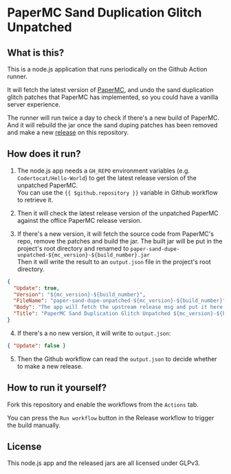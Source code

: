 # PaperMC Sand Duplication Glitch Unpatched

## What is this?

This is a node.js application that runs periodically on the Github Action runner.

It will fetch the latest version of [PaperMC](https://github.com/PaperMC/Paper),
and undo the sand duplication glitch patches that PaperMC has implemented, so you could have a vanilla server experience.

The runner will run twice a day to check if there's a new build of PaperMC. And it will rebuild the jar once the sand duping patches has been removed and make a new [release](https://github.com/Nats-ji/paper-sand-dupe-unpatched/releases) on this repository.

## How does it run?

1. The node.js app needs a `GH_REPO` environment variables (e.g. `Codertocat/Hello-World`) to get the latest release version of the unpatched PaperMC.<br>
  You can use the `{{ $github.repository }}` variable in Github workflow to retrieve it.
  
2. Then it will check the latest release version of the unpatched PaperMC against the office PaperMC release version.<br>

3. If there's a new version, it will fetch the source code from PaperMC's repo, remove the patches and build the jar. The built jar will be put in the project's root directory and renamed to `paper-sand-dupe-unpatched-${mc_version}-${build_number}.jar`<br>
  Then it will write the result to an `output.json` file in the project's root directory.
  ```json
  {
    "Update": true,
    "Version": "${mc_version}-${build_number}",
    "FileName": "paper-sand-dupe-unpatched-${mc_version}-${build_number}",
    "Body": "The app will fetch the upstream release msg and put it here.",
    "Title": "PaperMC Sand Duplication Glitch Unpatched ${mc_version}-${build_number}"
  }
  ```

4. If there's a no new version, it will write to `output.json`:
  ```json
  { "Update": false }
  ```
  
5. Then the Github workflow can read the `output.json` to decide whether to make a new release.

## How to run it yourself?

Fork this repository and enable the workflows from the `Actions` tab.

You can press the `Run workflow` button in the Release workflow to trigger the build manually.

## License
This node.js app and the released jars are all licensed under GLPv3.
